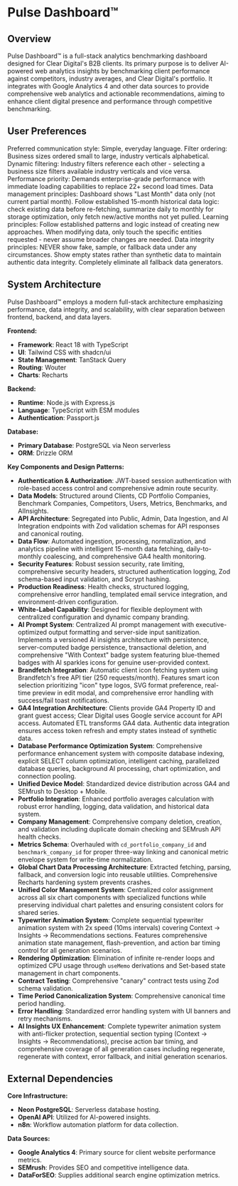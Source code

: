# Pulse Dashboard™

## Overview
Pulse Dashboard™ is a full-stack analytics benchmarking dashboard designed for Clear Digital's B2B clients. Its primary purpose is to deliver AI-powered web analytics insights by benchmarking client performance against competitors, industry averages, and Clear Digital's portfolio. It integrates with Google Analytics 4 and other data sources to provide comprehensive web analytics and actionable recommendations, aiming to enhance client digital presence and performance through competitive benchmarking.

## User Preferences
Preferred communication style: Simple, everyday language.
Filter ordering: Business sizes ordered small to large, industry verticals alphabetical.
Dynamic filtering: Industry filters reference each other - selecting a business size filters available industry verticals and vice versa.
Performance priority: Demands enterprise-grade performance with immediate loading capabilities to replace 22+ second load times.
Data management principles: Dashboard shows "Last Month" data only (not current partial month). Follow established 15-month historical data logic: check existing data before re-fetching, summarize daily to monthly for storage optimization, only fetch new/active months not yet pulled.
Learning principles: Follow established patterns and logic instead of creating new approaches. When modifying data, only touch the specific entities requested - never assume broader changes are needed.
Data integrity principles: NEVER show fake, sample, or fallback data under any circumstances. Show empty states rather than synthetic data to maintain authentic data integrity. Completely eliminate all fallback data generators.

## System Architecture
Pulse Dashboard™ employs a modern full-stack architecture emphasizing performance, data integrity, and scalability, with clear separation between frontend, backend, and data layers.

**Frontend:**
- **Framework**: React 18 with TypeScript
- **UI**: Tailwind CSS with shadcn/ui
- **State Management**: TanStack Query
- **Routing**: Wouter
- **Charts**: Recharts

**Backend:**
- **Runtime**: Node.js with Express.js
- **Language**: TypeScript with ESM modules
- **Authentication**: Passport.js

**Database:**
- **Primary Database**: PostgreSQL via Neon serverless
- **ORM**: Drizzle ORM

**Key Components and Design Patterns:**
- **Authentication & Authorization**: JWT-based session authentication with role-based access control and comprehensive admin route security.
- **Data Models**: Structured around Clients, CD Portfolio Companies, Benchmark Companies, Competitors, Users, Metrics, Benchmarks, and AIInsights.
- **API Architecture**: Segregated into Public, Admin, Data Ingestion, and AI Integration endpoints with Zod validation schemas for API responses and canonical routing.
- **Data Flow**: Automated ingestion, processing, normalization, and analytics pipeline with intelligent 15-month data fetching, daily-to-monthly coalescing, and comprehensive GA4 health monitoring.
- **Security Features**: Robust session security, rate limiting, comprehensive security headers, structured authentication logging, Zod schema-based input validation, and Scrypt hashing.
- **Production Readiness**: Health checks, structured logging, comprehensive error handling, templated email service integration, and environment-driven configuration.
- **White-Label Capability**: Designed for flexible deployment with centralized configuration and dynamic company branding.
- **AI Prompt System**: Centralized AI prompt management with executive-optimized output formatting and server-side input sanitization. Implements a versioned AI insights architecture with persistence, server-computed badge persistence, transactional deletion, and comprehensive "With Context" badge system featuring blue-themed badges with AI sparkles icons for genuine user-provided context.
- **Brandfetch Integration**: Automatic client icon fetching system using Brandfetch's free API tier (250 requests/month). Features smart icon selection prioritizing "icon" type logos, SVG format preference, real-time preview in edit modal, and comprehensive error handling with success/fail toast notifications.
- **GA4 Integration Architecture**: Clients provide GA4 Property ID and grant guest access; Clear Digital uses Google service account for API access. Automated ETL transforms GA4 data. Authentic data integration ensures access token refresh and empty states instead of synthetic data.
- **Database Performance Optimization System**: Comprehensive performance enhancement system with composite database indexing, explicit SELECT column optimization, intelligent caching, parallelized database queries, background AI processing, chart optimization, and connection pooling.
- **Unified Device Model**: Standardized device distribution across GA4 and SEMrush to Desktop + Mobile.
- **Portfolio Integration**: Enhanced portfolio averages calculation with robust error handling, logging, data validation, and historical data system.
- **Company Management**: Comprehensive company deletion, creation, and validation including duplicate domain checking and SEMrush API health checks.
- **Metrics Schema**: Overhauled with `cd_portfolio_company_id` and `benchmark_company_id` for proper three-way linking and canonical metric envelope system for write-time normalization.
- **Global Chart Data Processing Architecture**: Extracted fetching, parsing, fallback, and conversion logic into reusable utilities. Comprehensive Recharts hardening system prevents crashes.
- **Unified Color Management System**: Centralized color assignment across all six chart components with specialized functions while preserving individual chart palettes and ensuring consistent colors for shared series.
- **Typewriter Animation System**: Complete sequential typewriter animation system with 2x speed (10ms intervals) covering Context → Insights → Recommendations sections. Features comprehensive animation state management, flash-prevention, and action bar timing control for all generation scenarios.
- **Rendering Optimization**: Elimination of infinite re-render loops and optimized CPU usage through `useMemo` derivations and Set-based state management in chart components.
- **Contract Testing**: Comprehensive "canary" contract tests using Zod schema validation.
- **Time Period Canonicalization System**: Comprehensive canonical time period handling.
- **Error Handling**: Standardized error handling system with UI banners and retry mechanisms.
- **AI Insights UX Enhancement**: Complete typewriter animation system with anti-flicker protection, sequential section typing (Context → Insights → Recommendations), precise action bar timing, and comprehensive coverage of all generation cases including regenerate, regenerate with context, error fallback, and initial generation scenarios.

## External Dependencies
**Core Infrastructure:**
- **Neon PostgreSQL**: Serverless database hosting.
- **OpenAI API**: Utilized for AI-powered insights.
- **n8n**: Workflow automation platform for data collection.

**Data Sources:**
- **Google Analytics 4**: Primary source for client website performance metrics.
- **SEMrush**: Provides SEO and competitive intelligence data.
- **DataForSEO**: Supplies additional search engine optimization metrics.